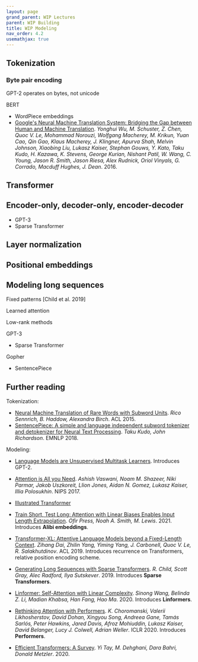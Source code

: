```yaml
---
layout: page
grand_parent: WIP Lectures
parent: WIP Building
title: WIP Modeling
nav_order: 4.2
usemathjax: true
---
```

## Tokenization

### Byte pair encoding

GPT-2 operates on bytes, not unicode

BERT
- WordPiece embeddings
- [Google's Neural Machine Translation System: Bridging the Gap between Human and Machine Translation](https://arxiv.org/pdf/1609.08144.pdf). *Yonghui Wu, M. Schuster, Z. Chen, Quoc V. Le, Mohammad Norouzi, Wolfgang Macherey, M. Krikun, Yuan Cao, Qin Gao, Klaus Macherey, J. Klingner, Apurva Shah, Melvin Johnson, Xiaobing Liu, Lukasz Kaiser, Stephan Gouws, Y. Kato, Taku Kudo, H. Kazawa, K. Stevens, George Kurian, Nishant Patil, W. Wang, C. Young, Jason R. Smith, Jason Riesa, Alex Rudnick, Oriol Vinyals, G. Corrado, Macduff Hughes, J. Dean*. 2016.

## Transformer

## Encoder-only, decoder-only, encoder-decoder

- GPT-3
- Sparse Transformer

## Layer normalization

## Positional embeddings

## Modeling long sequences

Fixed patterns [Child et al. 2019]

Learned attention

Low-rank methods

GPT-3
- Sparse Transformer

Gopher
- SentencePiece

## Further reading

Tokenization:
- [Neural Machine Translation of Rare Words with Subword Units](https://arxiv.org/pdf/1508.07909.pdf). *Rico Sennrich, B. Haddow, Alexandra Birch*. ACL 2015.
- [SentencePiece: A simple and language independent subword tokenizer and detokenizer for Neural Text Processing](https://arxiv.org/pdf/1808.06226.pdf). *Taku Kudo, John Richardson*. EMNLP 2018.

Modeling:
- [Language Models are Unsupervised Multitask Learners](https://d4mucfpksywv.cloudfront.net/better-language-models/language_models_are_unsupervised_multitask_learners.pdf).
  Introduces GPT-2.
- [Attention is All you Need](https://arxiv.org/pdf/1706.03762.pdf). *Ashish Vaswani, Noam M. Shazeer, Niki Parmar, Jakob Uszkoreit, Llion Jones, Aidan N. Gomez, Lukasz Kaiser, Illia Polosukhin*. NIPS 2017.
- [Illustrated Transformer](https://jalammar.github.io/illustrated-transformer/)
- [Train Short, Test Long: Attention with Linear Biases Enables Input Length Extrapolation](https://arxiv.org/pdf/2108.12409.pdf). *Ofir Press, Noah A. Smith, M. Lewis*. 2021.
  Introduces **Alibi embeddings**.

- [Transformer-XL: Attentive Language Models beyond a Fixed-Length Context](https://arxiv.org/pdf/1901.02860.pdf). *Zihang Dai, Zhilin Yang, Yiming Yang, J. Carbonell, Quoc V. Le, R. Salakhutdinov*. ACL 2019.
  Introduces recurrence on Transformers, relative position encoding scheme.

- [Generating Long Sequences with Sparse Transformers](https://arxiv.org/pdf/1904.10509.pdf). *R. Child, Scott Gray, Alec Radford, Ilya Sutskever*. 2019.
  Introduces **Sparse Transformers**.
- [Linformer: Self-Attention with Linear Complexity](https://arxiv.org/pdf/2006.04768.pdf). *Sinong Wang, Belinda Z. Li, Madian Khabsa, Han Fang, Hao Ma*. 2020.
  Introduces **Linformers**.
- [Rethinking Attention with Performers](https://arxiv.org/pdf/2009.14794.pdf). *K. Choromanski, Valerii Likhosherstov, David Dohan, Xingyou Song, Andreea Gane, Tamás Sarlós, Peter Hawkins, Jared Davis, Afroz Mohiuddin, Lukasz Kaiser, David Belanger, Lucy J. Colwell, Adrian Weller*. ICLR 2020.
  Introduces **Performers**.
- [Efficient Transformers: A Survey](https://arxiv.org/pdf/2009.06732.pdf). *Yi Tay, M. Dehghani, Dara Bahri, Donald Metzler*. 2020.
